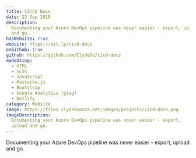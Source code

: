 ```yaml
---
title: CI/CD Docs
date: 22 Sep 2018
description:
  Documenting your Azure DevOps pipeline was never easier - export, upload
  and go.
hasWebsite: true
website: https://bit.ly/cicd-docs
onGithub: true
github: https://github.com/ClydeDz/cicd-docs
madeUsing:
  - HTML
  - SCSS
  - JavaScript
  - Mustache.js
  - Bootstrap
  - Google Analytics (gtag)
  - Netlify
category: Website
image: https://files.clydedsouza.net/images/projects/cicd-docs.png
imageDescription:
  Documenting your Azure DevOps pipeline was never easier - export,
  upload and go.
---
```


Documenting your Azure DevOps pipeline was never easier - export, upload and go.
